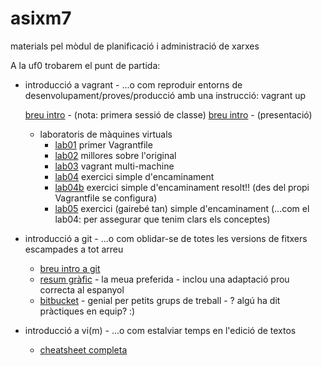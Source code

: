 # asixm7
materials pel mòdul de planificació i administració de xarxes

A la uf0 trobarem el punt de partida:
- introducció a vagrant - ...o com reproduir entorns de desenvolupament/proves/producció amb una instrucció: vagrant up

  [breu intro](uf0/intro-vagrant/intro-joan-vagrant.md) - (nota: primera sessió de classe)
  [breu intro](https://gitpitch.com/joaniznardor/smxm7/branch?p=uf0/intro-vagrant/PITCHME.md) - (presentació)
  - laboratoris de màquines virtuals
    - [lab01](uf0/vagrant-labs/lab01) primer Vagrantfile
    - [lab02](uf0/vagrant-labs/lab02) millores sobre l'original
    - [lab03](uf0/vagrant-labs/lab03) vagrant multi-machine
    - [lab04](uf0/vagrant-labs/lab04) exercici simple d'encaminament
    - [lab04b](uf0/vagrant-labs/lab04b) exercici simple d'encaminament resolt!! (des del propi Vagrantfile se configura)
    - [lab05](uf0/vagrant-labs/lab05) exercici (gairebé tan) simple d'encaminament (...com el lab04: per assegurar que tenim clars els conceptes)
- introducció a git - ...o com oblidar-se de totes les versions de fitxers escampades a tot arreu
  - [breu intro a git](http://rogerdudler.github.io/git-guide/index.es.html) 
  - [resum gràfic](https://ndpsoftware.com/git-cheatsheet.html#loc=;) - la meua preferida - inclou una adaptació prou correcta al espanyol
  - [bitbucket](https://bitbucket.org/product) - genial per petits grups de treball - ? algú ha dit pràctiques en equip? :)
- introducció a vi(m) - ...o com estalviar temps en l'edició de textos
  - [cheatsheet completa](http://www.c50k.com/vim)
